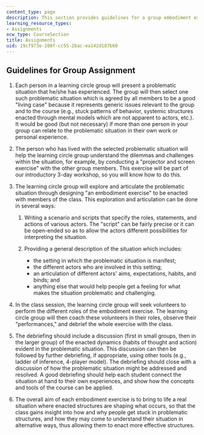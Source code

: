```yaml
---
content_type: page
description: This section provides guidelines for a group embodiment exercise.
learning_resource_types:
- Assignments
ocw_type: CourseSection
title: Assignments
uid: 19cf973e-208f-cc55-2bac-ea142d187b60
---
```


Guidelines for Group Assignment
-------------------------------

1.  Each person in a learning circle group will present a problematic situation that he/she has experienced. The group will then select one such problematic situation which is agreed by all members to be a good "living case" because it represents generic issues relevant to the group and to the course (e.g., stuck patterns of behavior, systemic structures enacted through mental models which are not apparent to actors, etc.). It would be good (but not necessary) if more than one person in your group can relate to the problematic situation in their own work or personal experience.
    
2.  The person who has lived with the selected problematic situation will help the learning circle group understand the dilemmas and challenges within the situation, for example, by conducting a "projector and screen exercise" with the other group members. This exercise will be part of our introductory 3-day workshop, so you will know how to do this.
    
3.  The learning circle group will explore and articulate the problematic situation through designing "an embodiment exercise" to be enacted with members of the class. This exploration and articulation can be done in several ways:
    
    1.  Writing a scenario and scripts that specify the roles, statements, and actions of various actors. The "script" can be fairly precise or it can be open-ended so as to allow the actors different possibilities for interpreting the situation.
        
    2.  Providing a general description of the situation which includes:
        *   the setting in which the problematic situation is manifest;
        *   the different actors who are involved in this setting;
        *   an articulation of different actors' aims, expectations, habits, and binds; and
        *   anything else that would help people get a feeling for what makes the situation problematic and challenging.
4.  In the class session, the learning circle group will seek volunteers to perform the different roles of the embodiment exercise. The learning circle group will then coach these volunteers in their roles, observe their "performances," and debrief the whole exercise with the class.
    
5.  The debriefing should include a discussion (first in small groups, then in the larger group) of the enacted dynamics (habits of thought and action) evident in the problematic situation. This discussion can then be followed by further debriefing, if appropriate, using other tools (e.g., ladder of inference, 4-player model). The debriefing should close with a discussion of how the problematic situation might be addressed and resolved. A good debriefing should help each student connect the situation at hand to their own experiences, and show how the concepts and tools of the course can be applied.
    
6.  The overall aim of each embodiment exercise is to bring to life a real situation where enacted structures are shaping what occurs, so that the class gains insight into how and why people get stuck in problematic structures, and how they may come to understand their situation in alternative ways, thus allowing them to enact more effective structures.
